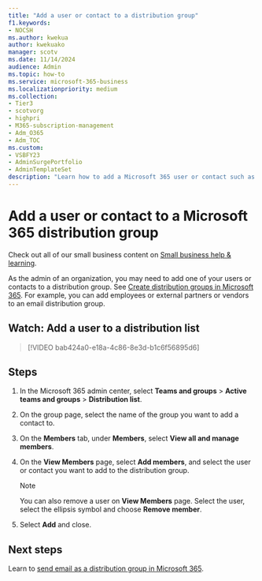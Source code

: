 ```yaml
---
title: "Add a user or contact to a distribution group"
f1.keywords:
- NOCSH
ms.author: kwekua
author: kwekuako
manager: scotv
ms.date: 11/14/2024
audience: Admin
ms.topic: how-to
ms.service: microsoft-365-business
ms.localizationpriority: medium
ms.collection: 
- Tier3
- scotvorg
- highpri
- M365-subscription-management 
- Adm_O365
- Adm_TOC
ms.custom:
- VSBFY23 
- AdminSurgePortfolio
- AdminTemplateSet
description: "Learn how to add a Microsoft 365 user or contact such as an employee, partner, or vendor to an email distribution group."
---
```


# Add a user or contact to a Microsoft 365 distribution group

Check out all of our small business content on [Small business help & learning](https://go.microsoft.com/fwlink/?linkid=2224585).

As the admin of an organization, you may need to add one of your users or contacts to a distribution group. See [Create distribution groups in Microsoft 365](../setup/create-distribution-lists.md). For example, you can add employees or external partners or vendors to an email distribution group.

## Watch: Add a user to a distribution list
  
> [!VIDEO bab424a0-e18a-4c86-8e3d-b1c6f56895d6]

## Steps

1. In the Microsoft 365 admin center, select **Teams and groups** \> **Active teams and groups** \> **Distribution list**.

2. On the group page, select the name of the group you want to add a contact to.

3. On the **Members** tab, under **Members**, select **View all and manage members**.

4. On the **View Members** page, select **Add members**, and select the user or contact you want to add to the distribution group.

   > [!NOTE]
   > You can also remove a user on **View Members** page. Select the user, select the ellipsis symbol and choose **Remove member**.

5. Select **Add** and close.
  
## Next steps

Learn to [send email as a distribution group in Microsoft 365](../manage/send-email-as-distribution-list.md).
